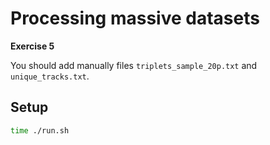 # Processing massive datasets
__Exercise 5__

You should add manually files `triplets_sample_20p.txt` and `unique_tracks.txt`.

## Setup
```bash
time ./run.sh
```
